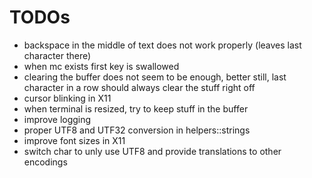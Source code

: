 # TODOs

- backspace in the middle of text does not work properly (leaves last character there)
- when mc exists first key is swallowed
- clearing the buffer does not seem to be enough, better still, last character in a row should always clear the stuff right off
- cursor blinking in X11
- when terminal is resized, try to keep stuff in the buffer
- improve logging
- proper UTF8 and UTF32 conversion in helpers::strings
- improve font sizes in X11
- switch char to unly use UTF8 and provide translations to other encodings

